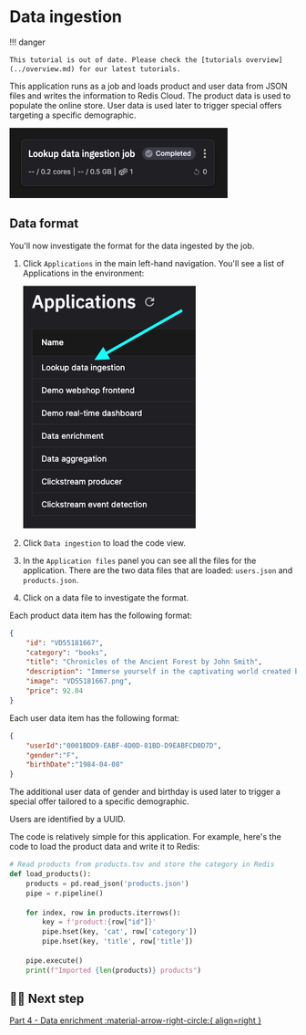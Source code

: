 # Data ingestion

!!! danger

    This tutorial is out of date. Please check the [tutorials overview](../overview.md) for our latest tutorials.

This application runs as a job and loads product and user data from JSON files and writes the information to Redis Cloud. The product data is used to populate the online store. User data is used later to trigger special offers targeting a specific demographic.

![Data ingestion](./images/data-ingestion-pipeline-segment.png)

## Data format

You'll now investigate the format for the data ingested by the job.

1. Click `Applications` in the main left-hand navigation. You'll see a list of Applications in the environment:

    ![Clickstream Applications](./images/clickstream-applications.png)

2. Click `Data ingestion` to load the code view.

3. In the `Application files` panel you can see all the files for the application. There are the two data files that are loaded: `users.json` and `products.json`.

4. Click on a data file to investigate the format.

Each product data item has the following format:

``` json
{
    "id": "VD55181667",
    "category": "books",
    "title": "Chronicles of the Ancient Forest by John Smith",
    "description": "Immerse yourself in the captivating world created by John Smith. Chronicles of the Ancient Forest takes you on a journey through an ancient forest filled with mystery and wonder. A must-read for fans of fantasy and adventure.",
    "image": "VD55181667.png",
    "price": 92.04
}
```

Each user data item has the following format:

``` json
{
    "userId":"0001BDD9-EABF-4D0D-81BD-D9EABFCD0D7D",
    "gender":"F",
    "birthDate":"1984-04-08"
}
```

The additional user data of gender and birthday is used later to trigger a special offer tailored to a specific demographic.

Users are identified by a UUID.

The code is relatively simple for this application. For example, here's the code to load the product data and write it to Redis:

``` python
# Read products from products.tsv and store the category in Redis
def load_products():
    products = pd.read_json('products.json')
    pipe = r.pipeline()

    for index, row in products.iterrows():
        key = f'product:{row["id"]}'
        pipe.hset(key, 'cat', row['category'])
        pipe.hset(key, 'title', row['title'])

    pipe.execute()
    print(f"Imported {len(products)} products")
```

## 🏃‍♀️ Next step

[Part 4 - Data enrichment :material-arrow-right-circle:{ align=right }](./data-enrichment.md)
